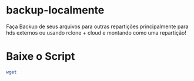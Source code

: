 # backup-localmente

Faça Backup de seus arquivos para outras repartições principalmente para hds externos ou usando rclone + cloud e montando como uma repartição!

# Baixe o Script

```bash
wget 
```
